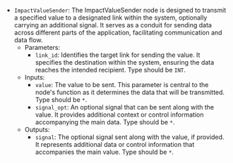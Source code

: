 - `ImpactValueSender`: The ImpactValueSender node is designed to transmit a specified value to a designated link within the system, optionally carrying an additional signal. It serves as a conduit for sending data across different parts of the application, facilitating communication and data flow.
    - Parameters:
        - `link_id`: Identifies the target link for sending the value. It specifies the destination within the system, ensuring the data reaches the intended recipient. Type should be `INT`.
    - Inputs:
        - `value`: The value to be sent. This parameter is central to the node's function as it determines the data that will be transmitted. Type should be `*`.
        - `signal_opt`: An optional signal that can be sent along with the value. It provides additional context or control information accompanying the main data. Type should be `*`.
    - Outputs:
        - `signal`: The optional signal sent along with the value, if provided. It represents additional data or control information that accompanies the main value. Type should be `*`.
